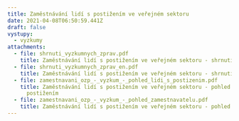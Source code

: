 ```yaml
---
title: Zaměstnávání lidí s postižením ve veřejném sektoru
date: 2021-04-08T06:50:59.441Z
draft: false
vystupy:
  - vyzkumy
attachments:
  - file: shrnuti_vyzkumnych_zprav.pdf
    title: Zaměstnávání lidí s postižením ve veřejném sektoru - shrnutí
  - file: shrnuti_vyzkumnych_zprav_en.pdf
    title: Zaměstnávání lidí s postižením ve veřejném sektoru - shrnutí en
  - file: zamestnavani_ozp_-_vyzkum_-_pohled_lidi_s_postizenim.pdf
    title: Zaměstnávání lidí s postižením ve veřejném sektoru - pohled lidí s
      postižením
  - file: zamestnavani_ozp_-_vyzkum_-_pohled_zamestnavatelu.pdf
    title: Zaměstnávání lidí s postižením ve veřejném sektoru - pohled zaměstnavatelů
---
```

